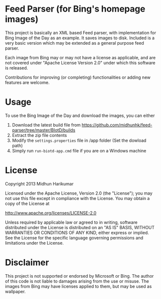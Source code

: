 Feed Parser (for Bing's homepage images)
========================================

This project is basically an XML based Feed parser, with implementation for Bing Image of the Day as an example. It saves images to disk. Included is a very basic version which may be extended as a general purpose feed parser.

Each image from Bing may or may not have a license as applicable, and are not covered under "Apache License Version 2.0" under which this software is released.

Contributions for improving (or completing) functionalities or adding new features are welcome.

Usage
=====
To use the Bing Image of the Day and download the images, you can either
1. Download the latest build file from https://github.com/midhunhk/feed-parser/tree/master/BIotD/builds
2. Extract the zip file contents
3. Modify the `settings.properties` file in /app folder (Set the dowload path)
4. Simply run `run-biotd-app.cmd` file if you are on a Windows machine

License
=======
Copyright 2013 Midhun Harikumar

Licensed under the Apache License, Version 2.0 (the "License");
you may not use this file except in compliance with the License.
You may obtain a copy of the License at

   http://www.apache.org/licenses/LICENSE-2.0

Unless required by applicable law or agreed to in writing, software
distributed under the License is distributed on an "AS IS" BASIS,
WITHOUT WARRANTIES OR CONDITIONS OF ANY KIND, either express or implied.
See the License for the specific language governing permissions and
limitations under the License.

Disclaimer
====
This project is not supported or endorsed by Microsoft or Bing. The author of this code is not liable to damages arising from the use or misuse. The images from Bing may have licenses applied to them, but may be used as wallpaper.
